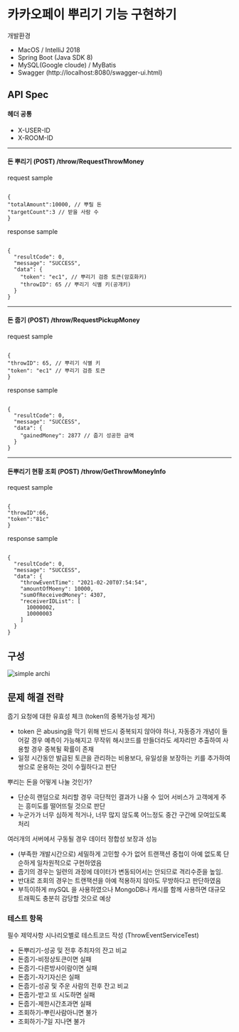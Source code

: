 # 카카오페이 뿌리기 기능 구현하기

개발환경

- MacOS / IntelliJ 2018
- Spring Boot (Java SDK 8)
- MySQL(Google cloude) / MyBatis
- Swagger (http://localhost:8080/swagger-ui.html)

## API Spec
#### 헤더 공통
- X-USER-ID
- X-ROOM-ID
- - -
  
#### 돈 뿌리기 (POST) /throw/RequestThrowMoney
request sample
<pre><code>
{
"totalAmount":10000, // 뿌릴 돈
"targetCount":3 // 받을 사람 수
}
</code></pre>
response sample
<pre><code>
{
  "resultCode": 0,
  "message": "SUCCESS",
  "data": {
    "token": "ec1", // 뿌리기 검증 토큰(암호화키)
    "throwID": 65 // 뿌리기 식별 키(공개키)
  }
}
</code></pre>
- - -
#### 돈 줍기 (POST) /throw/RequestPickupMoney
request sample
<pre><code>
{
"throwID": 65, // 뿌리기 식별 키
"token": "ec1" // 뿌리기 검증 토큰
}
</code></pre>
response sample
<pre><code>
{
  "resultCode": 0,
  "message": "SUCCESS",
  "data": {
    "gainedMoney": 2877 // 줍기 성공한 금액
  }
}
</code></pre>
- - -
#### 돈뿌리기 현황 조회 (POST) /throw/GetThrowMoneyInfo
request sample
<pre><code>
{
"throwID":66,
"token":"81c"
}
</code></pre>
response sample
<pre><code>
{
  "resultCode": 0,
  "message": "SUCCESS",
  "data": {
    "throwEventTime": "2021-02-20T07:54:54",
    "amountOfMoeny": 10000,
    "sumOfReceivedMoney": 4307,
    "receiverIDList": [
      10000002,
      10000003
    ]
  }
}
</code></pre>

## 구성
![simple archi](https://user-images.githubusercontent.com/18466360/108577297-e1ab7980-7363-11eb-89e6-e1decfab42c2.png)


## 문제 해결 전략
줍기 요청에 대한 유효성 체크 (token의 중복가능성 제거)
- token 은 abusing을 막기 위해 반드시 중복되지 않아야 하나, 자동증가 개념이 들어갈 경우 예측이 가능해지고 무작위 해시코드를 만들더라도 세자리만 추출하여 사용할 경우 중복될 확률이 존재
- 일정 시간동안 발급된 토큰을 관리하는 비용보다, 유일성을 보장하는 키를 추가하여 쌍으로 운용하는 것이 수월하다고 판단

뿌리는 돈을 어떻게 나눌 것인가?
- 단순히 랜덤으로 처리할 경우 극단적인 결과가 나올 수 있어 서비스가 고객에게 주는 흥미도를 떨어뜨릴 것으로 판단
- 누군가가 너무 심하게 적거나, 너무 많지 않도록 어느정도 중간 구간에 모여있도록 처리

여러개의 서버에서 구동될 경우 데이터 정합성 보장과 성능
- (부족한 개발시간으로) 세밀하게 고민할 수가 없어 트랜잭션 중첩이 아예 없도록 단순하게 일차원적으로 구현하였음
- 줍기의 경우는 일련의 과정에 데이터가 변동되어서는 안되므로 격리수준을 높임.
- 반대로 조회의 경우는 트랜잭션을 아예 적용하지 않아도 무방하다고 판단하였음
- 부득이하게 mySQL 을 사용하였으나 MongoDB나 캐시를 함께 사용하면 대규모 트래픽도 충분히 감당할 것으로 예상

### 테스트 항목
필수 제약사항 시나리오별로 테스트코드 작성 (ThrowEventServiceTest)
- 돈뿌리기-성공 및 전후 주최자의 잔고 비교
- 돈줍기-비정상토큰이면 실패
- 돈줍기-다른방사이람이면 실패
- 돈줍기-자기자신은 실패
- 돈줍기-성공 및 주운 사람의 전후 잔고 비교
- 돈줍기-받고 또 시도하면 실패
- 돈줍기-제한시간초과면 실패
- 조회하기-뿌린사람아니면 불가
- 조회하기-7일 지나면 불가

